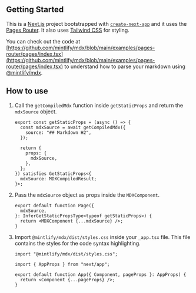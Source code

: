## Getting Started

This is a [Next.js](https://nextjs.org/) project bootstrapped with [`create-next-app`](https://github.com/vercel/next.js/tree/canary/packages/create-next-app) and it uses the [Pages Router](https://nextjs.org/docs/pages). It also uses [Tailwind CSS](https://tailwindcss.com/) for styling.

You can check out the code at [https://github.com/mintlify/mdx/blob/main/examples/pages-router/pages/index.tsx](https://github.com/mintlify/mdx/blob/main/examples/pages-router/pages/index.tsx) to understand how to parse your markdown using [@mintlify/mdx](https://www.npmjs.com/package/@mintlify/mdx).

## How to use

1. Call the `getCompiledMdx` function inside `getStaticProps` and return the `mdxSource` object.

   ```tsx
   export const getStaticProps = (async () => {
     const mdxSource = await getCompiledMdx({
       source: "## Markdown H2",
     });

     return {
       props: {
         mdxSource,
       },
     };
   }) satisfies GetStaticProps<{
     mdxSource: MDXCompiledResult;
   }>;
   ```

2. Pass the `mdxSource` object as props inside the `MDXComponent`.

   ```tsx
   export default function Page({
     mdxSource,
   }: InferGetStaticPropsType<typeof getStaticProps>) {
     return <MDXComponent {...mdxSource} />;
   }
   ```

3. Import `@mintlify/mdx/dist/styles.css` inside your `_app.tsx` file. This file contains the styles for the code syntax highlighting.

   ```tsx
   import "@mintlify/mdx/dist/styles.css";

   import { AppProps } from "next/app";

   export default function App({ Component, pageProps }: AppProps) {
     return <Component {...pageProps} />;
   }
   ```

